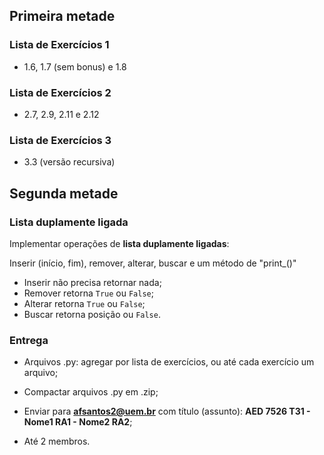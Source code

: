 ## Primeira metade

### Lista de Exercícios 1

* 1.6, 1.7 (sem bonus) e 1.8

### Lista de Exercícios 2

* 2.7, 2.9, 2.11 e 2.12

### Lista de Exercícios 3

* 3.3 (versão recursiva)

## Segunda metade

### Lista duplamente ligada

Implementar operações de **lista duplamente ligadas**:

Inserir (início, fim), remover, alterar, buscar e um método de "print_()"

* Inserir não precisa retornar nada;
* Remover retorna `True` ou `False`;
* Alterar retorna `True` ou `False`;
* Buscar retorna posição ou `False`.

### Entrega

* Arquivos .py: agregar por lista de exercícios, ou até cada exercício um arquivo;

* Compactar arquivos .py em .zip;

* Enviar para **afsantos2@uem.br** com título (assunto): **AED 7526 T31 - Nome1 RA1 - Nome2 RA2**;

* Até 2 membros.
